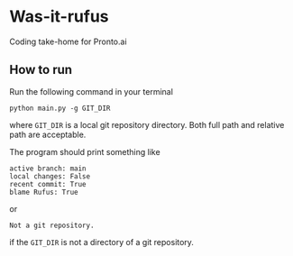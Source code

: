 # Was-it-rufus
Coding take-home for Pronto.ai
## How to run
Run the following command in your terminal
```
python main.py -g GIT_DIR
```
where `GIT_DIR` is a local git repository directory. Both full path and relative path are acceptable.

The program should print something like
```
active branch: main
local changes: False
recent commit: True
blame Rufus: True
```
or
```
Not a git repository.
```
if the `GIT_DIR` is not a directory of a git repository.
